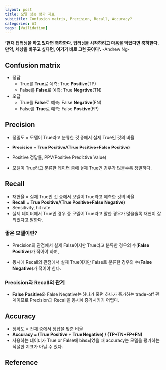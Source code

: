 ```yaml
---
layout: post
title: 모델 성능 평가 지표
subititle: Confusion matrix, Precision, Recall, Accuracy?
categories: AI
tags: [Vailidation]
---
```

**‘현재 딥러닝을 하고 있다면 축하한다. 딥러닝을 시작하려고 마음을 먹었다면 축하한다. 만약, 세상을 바꾸고 싶다면, 여기가 바로 그런 곳이다’.** -Andrew Ng-

## Confusion matrix

* 정답
  * True를 **True**로 예측: True **Positive**(TP)
  * False를 **False**로 예측: True **Negative**(TN)
* 오답
  * True를 **False**로 예측: False **Negative**(FN) 
  * False를 **True**로 예측: False **Positive**(FP)

## Precision

* 정밀도 = 모델이 True라고 분류한 것 중에서 실제 True인 것의 비율

* **Precision = True Positive/(True Positive+False Positive)**
* Positive 정답률, PPV(Positive Predictive Value)
* 모델이 True라고 분류한 데이터 중에 실제 True인 경우가 많을수록 정밀하다.

## Recall

* 재현율 = 실제 True인 것 중에서 모델이 True라고 예측한 것의 비율
* **Recall = True Positive/(True Positive+False Negative)**
* Sensitivity, hit rate
* 실제 데이터에서 True인 경우 중 모델이 True라고 말한 경우가 많을술록 재현이 잘되었다고 말한다.

### 좋은 모델이란?

* Precision의 관점에서 실제 False이지만 True라고 분류한 경우의 수(**False Positive**)가 적어야 하며,

* 동시에 Recall의 관점에서 실제 True이지만 False로 분류한 경우의 수(**False Negative**)가 적어야 한다.

### Precision과 Recall의 관계

* **False Positive**와 False Negative는 하나가 줄면 하나가 증가하는 trade-off 관계이므로 Precision과 Recall을 동시에 증가시키기 어렵다.

## Accuracy

* 정확도 = 전체 중에서 정답을 맞춘 비율
* **Accuracy = (True Positive + True Negative) / (TP+TN+FP+FN)**
* 사용하는 데이터가 True or False에 bias되었을 때 accuracy는 모델을 평가하는 적절한 지표가 아닐 수 있다.

## Reference

[1]: https://sumniya.tistory.com/26

